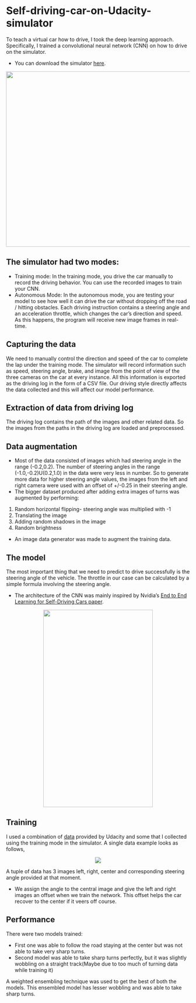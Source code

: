 
# Self-driving-car-on-Udacity-simulator
To teach a virtual car how to drive, I took the deep learning approach. Specifically, I trained a convolutional neural network (CNN) on how to drive on the simulator.
* You can download the simulator [here](https://github.com/udacity/self-driving-car-sim/tree/term3_collection).

<p align="center">
   <img width="650" height="480" src="https://miro.medium.com/max/1400/1*2u3zy6GRNBKb5CAVNqkk9Q.png">
</p>

## The simulator had two modes:
* Training mode: In the training mode, you drive the car manually to record the driving behavior. You can use the recorded images to train your CNN.
* Autonomous Mode: In the autonomous mode, you are testing your model to see how well it can drive the car without dropping off the road / hitting obstacles. Each driving instruction contains a steering angle and an acceleration throttle, which changes the car’s direction and speed. As this happens, the program will receive new image frames in real-time.

## Capturing the data
We need to manually control the direction and speed of the car to complete the lap under the training mode. The simulator will record information such as speed, steering angle, brake, and image from the point of view of the three cameras on the car at every instance. All this information is exported as the driving log in the form of a CSV file. Our driving style directly affects the data collected and this will affect our model performance.

## Extraction of data from driving log
The driving log contains the path of the images and other related data. So the images from the paths in the driving log are loaded and preprocessed.

## Data augmentation
* Most of the data consisted of images which had steering angle in the range (-0.2,0.2). The number of steering angles in the range (-1.0,-0.2)U(0.2,1.0) in the data were very less in number. So to generate more data for higher steering angle values, the images from the left and right camera were used with an offset of +/-0.25 in their steering angle.
* The bigger dataset produced after adding extra images of turns was augmented by performing:
1. Random horizontal flipping- steering angle was multiplied with -1
2. Translating the image
3. Adding random shadows in the image
4. Random brightness
* An image data generator was made to augment the training data.
## The model
The most important thing that we need to predict to drive successfully is the steering angle of the vehicle. The throttle in our case can be calculated by a simple formula involving the steering angle.

* The architecture of the CNN was mainly inspired by Nvidia’s [End to End Learning for Self-Driving Cars paper](http://images.nvidia.com/content/tegra/automotive/images/2016/solutions/pdf/end-to-end-dl-using-px.pdf).

<p align="center">
   <img width="300" height="540" src="https://miro.medium.com/max/1400/1*_ALA3C3qeRQgJoh3LZnFSg.png">
</p>

 ## Training
 I used a combination of [data](https://d17h27t6h515a5.cloudfront.net/topher/2016/December/584f6edd_data/data.zip) provided by Udacity and some that I collected using the training mode in the simulator. A single data example looks as follows,
 
 <p align="center">
   <img src="https://miro.medium.com/max/1400/1*lFZrc_-opIELSG4zEQqhSA.jpeg">
</p>

A tuple of data has 3 images left, right, center and corresponding steering angle provided at that moment.

* We assign the angle to the central image and give the left and right images an offset when we train the network. This offset helps the car recover to the center if it veers off course.

## Performance
There were two models trained:
* First one was able to follow the road staying at the center but was not able to take very sharp turns.
* Second model was able to take sharp turns perfectly, but it was slightly wobbling on a straight track(Maybe due to too much of turning data while training it)

A weighted ensembling technique was used to get the best of both the models.
This ensembled model has lesser wobbling and was able to take sharp turns.
